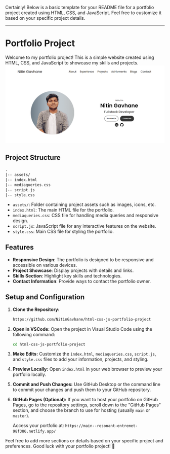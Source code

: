 Certainly! Below is a basic template for your README file for a portfolio project created using HTML, CSS, and JavaScript. Feel free to customize it based on your specific project details.

---

# Portfolio Project

Welcome to my portfolio project! This is a simple website created using HTML, CSS, and JavaScript to showcase my skills and projects.
![Portfolio Preview](assets/Home.PNG)


## Project Structure

```
.
|-- assets/
|-- index.html
|-- mediaqueries.css
|-- script.js
|-- style.css
```

- `assets/`: Folder containing project assets such as images, icons, etc.
- `index.html`: The main HTML file for the portfolio.
- `mediaqueries.css`: CSS file for handling media queries and responsive design.
- `script.js`: JavaScript file for any interactive features on the website.
- `style.css`: Main CSS file for styling the portfolio.

## Features

- **Responsive Design**: The portfolio is designed to be responsive and accessible on various devices.
- **Project Showcase**: Display projects with details and links.
- **Skills Section**: Highlight key skills and technologies.
- **Contact Information**: Provide ways to contact the portfolio owner.

## Setup and Configuration

1. **Clone the Repository:**
   ```bash
   https://github.com/NitinGavhane/html-css-js-portfolio-project
   ```

2. **Open in VSCode:**
   Open the project in Visual Studio Code using the following command:
   ```bash
   cd html-css-js-portfolio-project
   ```

3. **Make Edits:**
   Customize the `index.html`, `mediaqueries.css`, `script.js`, and `style.css` files to add your information, projects, and styling.

4. **Preview Locally:**
   Open `index.html` in your web browser to preview your portfolio locally.

5. **Commit and Push Changes:**
   Use GitHub Desktop or the command line to commit your changes and push them to your GitHub repository.

6. **GitHub Pages (Optional):**
   If you want to host your portfolio on GitHub Pages, go to the repository settings, scroll down to the "GitHub Pages" section, and choose the branch to use for hosting (usually `main` or `master`).

   Access your portfolio at: `https://main--resonant-entremet-98f386.netlify.app/`

Feel free to add more sections or details based on your specific project and preferences. Good luck with your portfolio project! 🚀
